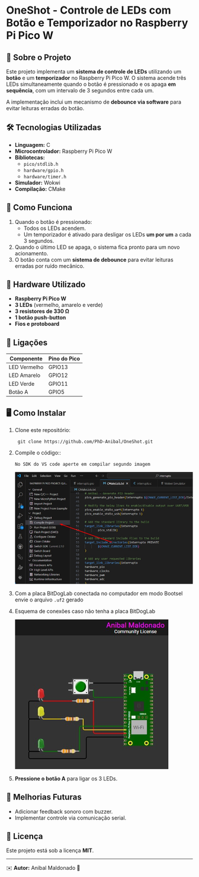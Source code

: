 # OneShot - Controle de LEDs com Botão e Temporizador no Raspberry Pi Pico W

## 📌 Sobre o Projeto
Este projeto implementa um **sistema de controle de LEDs** utilizando um **botão** e um **temporizador** no Raspberry Pi Pico W. O sistema acende três LEDs simultaneamente quando o botão é pressionado e os apaga **em sequência**, com um intervalo de 3 segundos entre cada um.

A implementação inclui um mecanismo de **debounce via software** para evitar leituras erradas do botão.

## 🛠️ Tecnologias Utilizadas
- **Linguagem:** C
- **Microcontrolador:** Raspberry Pi Pico W
- **Bibliotecas:**
  - `pico/stdlib.h`
  - `hardware/gpio.h`
  - `hardware/timer.h`
- **Simulador:** Wokwi
- **Compilação:** CMake

## 🚀 Como Funciona
1. Quando o botão é pressionado:
   - Todos os LEDs acendem.
   - Um temporizador é ativado para desligar os LEDs **um por um** a cada 3 segundos.
2. Quando o último LED se apaga, o sistema fica pronto para um novo acionamento.
3. O botão conta com um **sistema de debounce** para evitar leituras erradas por ruído mecânico.

## 🔧 Hardware Utilizado
- **Raspberry Pi Pico W**
- **3 LEDs** (vermelho, amarelo e verde)
- **3 resistores de 330 Ω**
- **1 botão push-button**
- **Fios e protoboard**

## 🔌 Ligações
| Componente | Pino do Pico |
|------------|--------------|
| LED Vermelho | GPIO13 |
| LED Amarelo | GPIO12 |
| LED Verde | GPIO11 |
| Botão A | GPIO5 |

## 🖥️ Como Instalar
1. Clone este repositório:
   
        git clone https://github.com/PhD-Anibal/OneShot.git
2. Compile o código::

       No SDK do VS code aperte em compilar segundo imagem
   
   ![compilacao](TP_compilar.jpg)
   
3. Com a placa BitDogLab conectada no computador em modo Bootsel envie o arquivo `.uf2` gerado

4. Esquema de conexões caso não tenha a placa BitDogLab
   
   ![esquema de conexões na placa](projetoOneShot.jpg)
5. **Pressione o botão A** para ligar os 3 LEDs.


## 📌 Melhorias Futuras
- Adicionar feedback sonoro com buzzer.
- Implementar controle via comunicação serial.

## 📜 Licença
Este projeto está sob a licença **MIT**.

---
✉️ **Autor:** Anibal Maldonado 🚀

